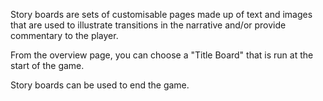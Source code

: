Story boards are sets of customisable pages made up of text and images that are used to illustrate transitions in the narrative
and/or provide commentary to the player.

From the overview page, you can choose a &quot;Title Board&quot; that is run at the start of the game.

Story boards can be used to end the game.